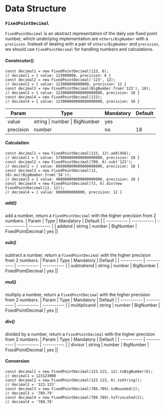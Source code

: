 # Data Structure
### `FixedPointDecimal`
`FixedPointDecimal` is an abstract representation of the daily use fixed point number, which underlying implementation are `ethers/BigNumber` with a `precision`.
Instead of dealing with a pair of `ethers/BigNumber` and `precision`, we should use `FixedPointDecimal` for handling numbers and calculations.
#### Constrcutor()
```
const decimal1 = new FixedPointDecimal(123, 6);
// decimal1 = { value: 123000000, precision: 6 }
const decimal2 = new FixedPointDecimal('123', 12);
// decimal2 = { value: 123000000000000, precision: 12 }
const decimal3 = new FixedPointDecimal(BigNumber.from('123'), 18);
// decimal3 = { value: 123000000000000000000, precision: 18 }
const decimal4 = new FixedPointDecimal(123);
// decimal4 = { value: 123000000000000000000, precision: 18 }
```
| Param | Type | Mandatory | Default |
| ----------- | ----------- | ----------- | ----------- |
| value | string \| number \| BigNumber | yes ||
| precision | number | no | 18 |
#### Calculation
```
const decimal1 = new FixedPointDecimal(123, 12).add(456);
// decimal1 = { value: 579000000000000000000, precision: 18 }
const decimal2 = new FixedPointDecimal(789, 6).sub('123');
// decimal2 = { value: 666000000000000000000, precision: 18 }
const decimal3 = new FixedPointDecimal(12, 18).mul(BigNumber.from('34'));
// decimal3 = { value: 408000000000000000000, precision: 18 }
const decimal4 = new FixedPointDecimal(72, 6).div(new FixedPointDecimal(12, 12));
// decimal4 = { value: 6000000000000, precision: 12 }
```
##### add()
add a number, return a `FixedPointDecimal` with the higher precision from 2 numbers.
| Param | Type | Mandatory | Default |
| ----------- | ----------- | ----------- | ----------- |
| addend | string \| number \| BigNumber \| FixedPointDecimal | yes ||

##### sub()
subtract a number, return a `FixedPointDecimal` with the higher precision from 2 numbers.
| Param | Type | Mandatory | Default |
| ----------- | ----------- | ----------- | ----------- |
| subtrahend | string \| number \| BigNumber \| FixedPointDecimal | yes ||

##### mul()
multiply a number, return a `FixedPointDecimal` with the higher precision from 2 numbers.
| Param | Type | Mandatory | Default |
| ----------- | ----------- | ----------- | ----------- |
| multiplicand | string \| number \| BigNumber \| FixedPointDecimal | yes ||

##### div()
divided by a number, return a `FixedPointDecimal` with the higher precision from 2 numbers.
| Param | Type | Mandatory | Default |
| ----------- | ----------- | ----------- | ----------- |
| divisor | string \| number \| BigNumber \| FixedPointDecimal | yes ||

#### Conversion
```
const decimal1 = new FixedPointDecimal(123.123, 12).toBigNumber(6);
// decimal1 = 123123000
const decimal2 = new FixedPointDecimal(123.123, 6).toString();
// decimal2 = '123.123'
const decimal3 = new FixedPointDecimal(789.789).toRounded(2);
// decimal3 = '789.79'
const decimal4 = new FixedPointDecimal(789.789).toTruncated(2);
// decimal4 = '789.78'
```